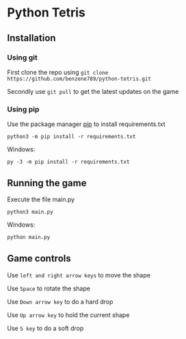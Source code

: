 # Python Tetris

## Installation

### Using git
First clone the repo using ```git clone https://github.com/benzene789/python-tetris.git```

Secondly use ```git pull``` to get the latest updates on the game

### Using pip

Use the package manager [pip](https://pip.pypa.io/en/stable/) to install requirements.txt

```
python3 -m pip install -r requirements.txt
```
Windows:
```
py -3 -m pip install -r requirements.txt
```
## Running the game

Execute the file main.py

```
python3 main.py
```

Windows:
```bash
python main.py
```

## Game controls

Use ```left and right arrow keys``` to move the shape

Use ```Space``` to rotate the shape

Use ```Down arrow key``` to do a hard drop

Use ```Up arrow key``` to hold the current shape

Use ```S key``` to do a soft drop
